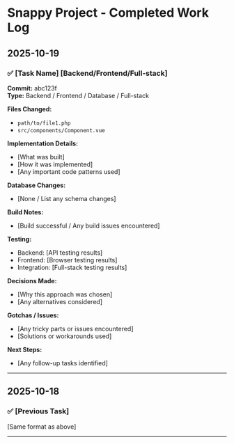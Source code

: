 # Snappy Project - Completed Work Log

## 2025-10-19

### ✅ [Task Name] [Backend/Frontend/Full-stack]
**Commit:** abc123f  
**Type:** Backend / Frontend / Database / Full-stack

**Files Changed:**
- `path/to/file1.php`
- `src/components/Component.vue`

**Implementation Details:**
- [What was built]
- [How it was implemented]
- [Any important code patterns used]

**Database Changes:**
- [None / List any schema changes]

**Build Notes:**
- [Build successful / Any build issues encountered]

**Testing:**
- Backend: [API testing results]
- Frontend: [Browser testing results]
- Integration: [Full-stack testing results]

**Decisions Made:**
- [Why this approach was chosen]
- [Any alternatives considered]

**Gotchas / Issues:**
- [Any tricky parts or issues encountered]
- [Solutions or workarounds used]

**Next Steps:**
- [Any follow-up tasks identified]

---

## 2025-10-18

### ✅ [Previous Task]
[Same format as above]

---